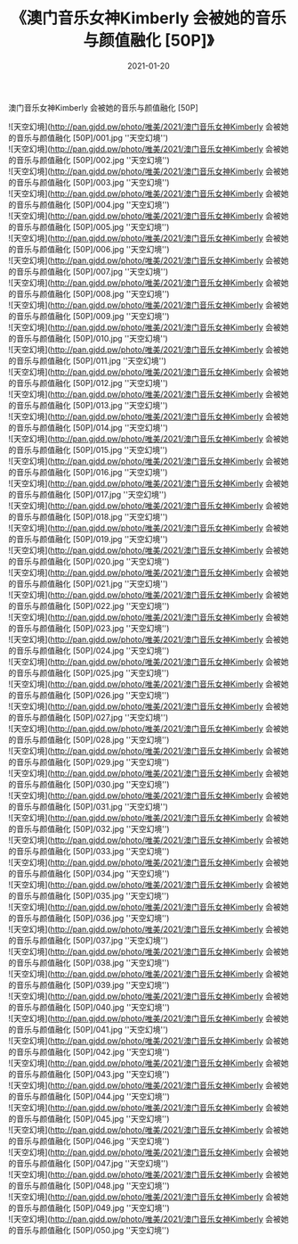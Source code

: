 ﻿---
layout: post
title:  《澳门音乐女神Kimberly 会被她的音乐与颜值融化 [50P]》
date:   2021-01-20
img: http://pan.gjdd.pw/photo/唯美/2021/澳门音乐女神Kimberly 会被她的音乐与颜值融化 [50P]/000.jpg
categories: [美女, 清纯, 唯美]
---

澳门音乐女神Kimberly 会被她的音乐与颜值融化 [50P]



![天空幻境](http://pan.gjdd.pw/photo/唯美/2021/澳门音乐女神Kimberly 会被她的音乐与颜值融化 [50P]/001.jpg ''天空幻境'') <br>
![天空幻境](http://pan.gjdd.pw/photo/唯美/2021/澳门音乐女神Kimberly 会被她的音乐与颜值融化 [50P]/002.jpg ''天空幻境'') <br>
![天空幻境](http://pan.gjdd.pw/photo/唯美/2021/澳门音乐女神Kimberly 会被她的音乐与颜值融化 [50P]/003.jpg ''天空幻境'') <br>
![天空幻境](http://pan.gjdd.pw/photo/唯美/2021/澳门音乐女神Kimberly 会被她的音乐与颜值融化 [50P]/004.jpg ''天空幻境'') <br>
![天空幻境](http://pan.gjdd.pw/photo/唯美/2021/澳门音乐女神Kimberly 会被她的音乐与颜值融化 [50P]/005.jpg ''天空幻境'') <br>
![天空幻境](http://pan.gjdd.pw/photo/唯美/2021/澳门音乐女神Kimberly 会被她的音乐与颜值融化 [50P]/006.jpg ''天空幻境'') <br>
![天空幻境](http://pan.gjdd.pw/photo/唯美/2021/澳门音乐女神Kimberly 会被她的音乐与颜值融化 [50P]/007.jpg ''天空幻境'') <br>
![天空幻境](http://pan.gjdd.pw/photo/唯美/2021/澳门音乐女神Kimberly 会被她的音乐与颜值融化 [50P]/008.jpg ''天空幻境'') <br>
![天空幻境](http://pan.gjdd.pw/photo/唯美/2021/澳门音乐女神Kimberly 会被她的音乐与颜值融化 [50P]/009.jpg ''天空幻境'') <br>
![天空幻境](http://pan.gjdd.pw/photo/唯美/2021/澳门音乐女神Kimberly 会被她的音乐与颜值融化 [50P]/010.jpg ''天空幻境'') <br>
![天空幻境](http://pan.gjdd.pw/photo/唯美/2021/澳门音乐女神Kimberly 会被她的音乐与颜值融化 [50P]/011.jpg ''天空幻境'') <br>
![天空幻境](http://pan.gjdd.pw/photo/唯美/2021/澳门音乐女神Kimberly 会被她的音乐与颜值融化 [50P]/012.jpg ''天空幻境'') <br>
![天空幻境](http://pan.gjdd.pw/photo/唯美/2021/澳门音乐女神Kimberly 会被她的音乐与颜值融化 [50P]/013.jpg ''天空幻境'') <br>
![天空幻境](http://pan.gjdd.pw/photo/唯美/2021/澳门音乐女神Kimberly 会被她的音乐与颜值融化 [50P]/014.jpg ''天空幻境'') <br>
![天空幻境](http://pan.gjdd.pw/photo/唯美/2021/澳门音乐女神Kimberly 会被她的音乐与颜值融化 [50P]/015.jpg ''天空幻境'') <br>
![天空幻境](http://pan.gjdd.pw/photo/唯美/2021/澳门音乐女神Kimberly 会被她的音乐与颜值融化 [50P]/016.jpg ''天空幻境'') <br>
![天空幻境](http://pan.gjdd.pw/photo/唯美/2021/澳门音乐女神Kimberly 会被她的音乐与颜值融化 [50P]/017.jpg ''天空幻境'') <br>
![天空幻境](http://pan.gjdd.pw/photo/唯美/2021/澳门音乐女神Kimberly 会被她的音乐与颜值融化 [50P]/018.jpg ''天空幻境'') <br>
![天空幻境](http://pan.gjdd.pw/photo/唯美/2021/澳门音乐女神Kimberly 会被她的音乐与颜值融化 [50P]/019.jpg ''天空幻境'') <br>
![天空幻境](http://pan.gjdd.pw/photo/唯美/2021/澳门音乐女神Kimberly 会被她的音乐与颜值融化 [50P]/020.jpg ''天空幻境'') <br>
![天空幻境](http://pan.gjdd.pw/photo/唯美/2021/澳门音乐女神Kimberly 会被她的音乐与颜值融化 [50P]/021.jpg ''天空幻境'') <br>
![天空幻境](http://pan.gjdd.pw/photo/唯美/2021/澳门音乐女神Kimberly 会被她的音乐与颜值融化 [50P]/022.jpg ''天空幻境'') <br>
![天空幻境](http://pan.gjdd.pw/photo/唯美/2021/澳门音乐女神Kimberly 会被她的音乐与颜值融化 [50P]/023.jpg ''天空幻境'') <br>
![天空幻境](http://pan.gjdd.pw/photo/唯美/2021/澳门音乐女神Kimberly 会被她的音乐与颜值融化 [50P]/024.jpg ''天空幻境'') <br>
![天空幻境](http://pan.gjdd.pw/photo/唯美/2021/澳门音乐女神Kimberly 会被她的音乐与颜值融化 [50P]/025.jpg ''天空幻境'') <br>
![天空幻境](http://pan.gjdd.pw/photo/唯美/2021/澳门音乐女神Kimberly 会被她的音乐与颜值融化 [50P]/026.jpg ''天空幻境'') <br>
![天空幻境](http://pan.gjdd.pw/photo/唯美/2021/澳门音乐女神Kimberly 会被她的音乐与颜值融化 [50P]/027.jpg ''天空幻境'') <br>
![天空幻境](http://pan.gjdd.pw/photo/唯美/2021/澳门音乐女神Kimberly 会被她的音乐与颜值融化 [50P]/028.jpg ''天空幻境'') <br>
![天空幻境](http://pan.gjdd.pw/photo/唯美/2021/澳门音乐女神Kimberly 会被她的音乐与颜值融化 [50P]/029.jpg ''天空幻境'') <br>
![天空幻境](http://pan.gjdd.pw/photo/唯美/2021/澳门音乐女神Kimberly 会被她的音乐与颜值融化 [50P]/030.jpg ''天空幻境'') <br>
![天空幻境](http://pan.gjdd.pw/photo/唯美/2021/澳门音乐女神Kimberly 会被她的音乐与颜值融化 [50P]/031.jpg ''天空幻境'') <br>
![天空幻境](http://pan.gjdd.pw/photo/唯美/2021/澳门音乐女神Kimberly 会被她的音乐与颜值融化 [50P]/032.jpg ''天空幻境'') <br>
![天空幻境](http://pan.gjdd.pw/photo/唯美/2021/澳门音乐女神Kimberly 会被她的音乐与颜值融化 [50P]/033.jpg ''天空幻境'') <br>
![天空幻境](http://pan.gjdd.pw/photo/唯美/2021/澳门音乐女神Kimberly 会被她的音乐与颜值融化 [50P]/034.jpg ''天空幻境'') <br>
![天空幻境](http://pan.gjdd.pw/photo/唯美/2021/澳门音乐女神Kimberly 会被她的音乐与颜值融化 [50P]/035.jpg ''天空幻境'') <br>
![天空幻境](http://pan.gjdd.pw/photo/唯美/2021/澳门音乐女神Kimberly 会被她的音乐与颜值融化 [50P]/036.jpg ''天空幻境'') <br>
![天空幻境](http://pan.gjdd.pw/photo/唯美/2021/澳门音乐女神Kimberly 会被她的音乐与颜值融化 [50P]/037.jpg ''天空幻境'') <br>
![天空幻境](http://pan.gjdd.pw/photo/唯美/2021/澳门音乐女神Kimberly 会被她的音乐与颜值融化 [50P]/038.jpg ''天空幻境'') <br>
![天空幻境](http://pan.gjdd.pw/photo/唯美/2021/澳门音乐女神Kimberly 会被她的音乐与颜值融化 [50P]/039.jpg ''天空幻境'') <br>
![天空幻境](http://pan.gjdd.pw/photo/唯美/2021/澳门音乐女神Kimberly 会被她的音乐与颜值融化 [50P]/040.jpg ''天空幻境'') <br>
![天空幻境](http://pan.gjdd.pw/photo/唯美/2021/澳门音乐女神Kimberly 会被她的音乐与颜值融化 [50P]/041.jpg ''天空幻境'') <br>
![天空幻境](http://pan.gjdd.pw/photo/唯美/2021/澳门音乐女神Kimberly 会被她的音乐与颜值融化 [50P]/042.jpg ''天空幻境'') <br>
![天空幻境](http://pan.gjdd.pw/photo/唯美/2021/澳门音乐女神Kimberly 会被她的音乐与颜值融化 [50P]/043.jpg ''天空幻境'') <br>
![天空幻境](http://pan.gjdd.pw/photo/唯美/2021/澳门音乐女神Kimberly 会被她的音乐与颜值融化 [50P]/044.jpg ''天空幻境'') <br>
![天空幻境](http://pan.gjdd.pw/photo/唯美/2021/澳门音乐女神Kimberly 会被她的音乐与颜值融化 [50P]/045.jpg ''天空幻境'') <br>
![天空幻境](http://pan.gjdd.pw/photo/唯美/2021/澳门音乐女神Kimberly 会被她的音乐与颜值融化 [50P]/046.jpg ''天空幻境'') <br>
![天空幻境](http://pan.gjdd.pw/photo/唯美/2021/澳门音乐女神Kimberly 会被她的音乐与颜值融化 [50P]/047.jpg ''天空幻境'') <br>
![天空幻境](http://pan.gjdd.pw/photo/唯美/2021/澳门音乐女神Kimberly 会被她的音乐与颜值融化 [50P]/048.jpg ''天空幻境'') <br>
![天空幻境](http://pan.gjdd.pw/photo/唯美/2021/澳门音乐女神Kimberly 会被她的音乐与颜值融化 [50P]/049.jpg ''天空幻境'') <br>
![天空幻境](http://pan.gjdd.pw/photo/唯美/2021/澳门音乐女神Kimberly 会被她的音乐与颜值融化 [50P]/050.jpg ''天空幻境'') <br>